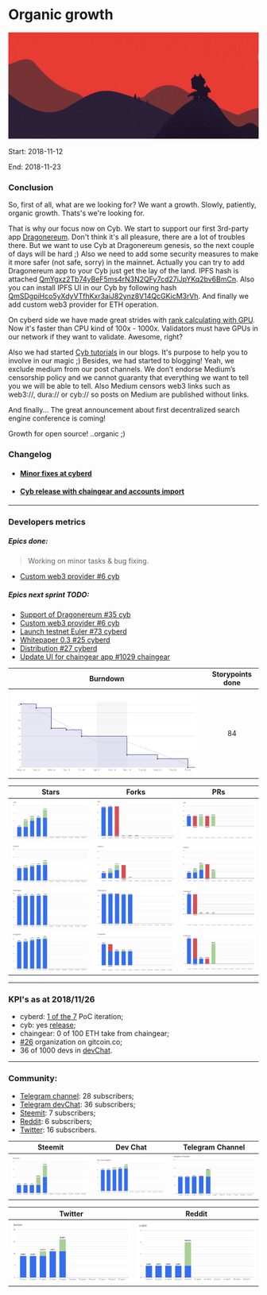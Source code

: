 # Organic growth

![growth](pic.png)

Start: 2018-11-12

End: 2018-11-23

### Сonclusion

So, first of all, what are we looking for? We want a growth. Slowly, patiently, organic growth. Thats's we're looking for.

That is why our focus now on Cyb. We start to support our first 3rd-party app [Dragonereum](https://dragonereum.io/). Don't think it's all pleasure, there are a lot of troubles there. But we want to use Cyb at Dragonereum genesis, so the next couple of days will be hard ;) Also we need to add some security measures to make it more safer (not safe, sorry) in the mainnet. Actually you can try to add Dragonereum app to your Cyb just get the lay of the land. IPFS hash is attached [QmYgxz2Tb74yBeF5ms4rN3N2QFy7cd27iJpYKq2bv6BmCn](cyb://QmYgxz2Tb74yBeF5ms4rN3N2QFy7cd27iJpYKq2bv6BmCn.ipfs). Also you can install IPFS UI in our Cyb by following hash [QmSDgpiHco5yXdyVTfhKxr3aiJ82ynz8V14QcGKicM3rVh](cyb://QmSDgpiHco5yXdyVTfhKxr3aiJ82ynz8V14QcGKicM3rVh.ipfs). And finally we add custom web3 provider for ETH operation.

On cyberd side we have made great strides with [rank calculating with GPU](https://github.com/cybercongress/cyberd/pull/83). Now it's faster than CPU kind of 100x - 1000x. Validators must have GPUs in our network if they want to validate. Awesome, right?

Also we had started [Cyb tutorials](https://steemit.com/web3/@savetheales/how-to-open-ipfs-link-using-cyb) in our blogs. It's purpose to help you to involve in our magic ;) Besides, we had started to blogging! Yeah, we exclude medium from our post channels. We don’t endorse Medium’s censorship policy and we cannot guaranty that everything we want to tell you we will be able to tell. Also Medium censors web3 links such as web3://, dura:// or cyb:// so posts on Medium are published without links.

And finally... The great announcement about first decentralized search engine conference is coming!

Growth for open source! ..organic ;)

### Changelog
 - #### [Minor fixes at cyberd](https://github.com/cybercongress/cyberd/blob/master/CHANGELOG.md#unreleased)
 - #### [Cyb release with chaingear and accounts import](https://github.com/cybercongress/cyb/releases/tag/v0.0.22)

 ---
### Developers metrics
##### Epics done:

>Working on minor tasks & bug fixing.

- [Custom web3 provider #6 cyb](https://github.com/cybercongress/cyb/issues/6)

##### Epics next sprint TODO:
- [Support of Dragonereum #35 cyb](https://github.com/cybercongress/cyb/issues/35)
- [Custom web3 provider #6 cyb](https://github.com/cybercongress/cyb/issues/6)
- [Launch testnet Euler #73 cyberd](https://github.com/cybercongress/cyberd/issues/73)
- [Whitepaper 0.3 #25 cyberd](https://github.com/cybercongress/cyberd/issues/25)
- [Distribution #27 cyberd](https://github.com/cybercongress/cyberd/issues/27)
- [Update UI for chaingear app #1029 chaingear](https://github.com/cybercongress/chaingear/issues/1029)


Burndown | Storypoints done
:---: | :---:
![burndown-report](BD.png) | 84

Stars | Forks | PRs
:---: | :---: |:---:
![stars](cyb-stars.png) |![forks](cyb-forks.png) |![PRs](cyb-PRs.png)
![stars](cyberd-stars.png) |![forks](cyberd-forks.png) |![PRs](cyberd-PRs.png)
![stars](chaingear-stars.png) |![forks](chaingear-forks.png) |![PRs](chaingear-PRs.png)
![stars](congress-stars.png) |![forks](congress-forks.png) |![PRs](congress-PRs.png)

---

### KPI's as at 2018/11/26
- cyberd: [1 of the 7](https://github.com/cybercongress/cyberd/blob/master/CHANGELOG.md#007-2018-10-25) PoC iteration;
- cyb: yes [release](https://github.com/cybercongress/cyb/releases/tag/0.0.29);
- chaingear: 0 of 100 ETH take from chaingear;
- [#26](https://gitcoin.co/profile/cybercongress) organization on gitcoin.co;
- 36 of 1000 devs in [devChat](https://t.me/fuckgoogle).

---

### Community:

- [Telegram channel](https://t.me/cybercongress): 28 subscribers;
- [Telegram devChat](https://t.me/fuckgoogle): 36 subscribers;
- [Steemit](https://steemit.com/@cybercongress): 7 subscribers;
- [Reddit](https://www.reddit.com/r/cybercongress): 6 subscribers;
- [Twitter](https://twitter.com/cyber_devs): 16 subscribers.

Steemit | Dev Chat | Telegram Channel
:---: | :---: |:---:
![stemmit](steemit.png) |![devchat](devchat.png) |![telegram](telegram.png)

Twitter | Reddit
:---:|:---:|
![twitter](twitter.png)|![reddit](reddit.png)
